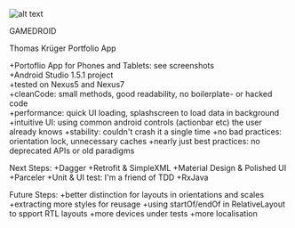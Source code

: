 ![alt text](https://cloud.githubusercontent.com/assets/1702217/12684491/91f43e00-c6bf-11e5-9273-b64cad4c6b9c.png)

GAMEDROID

Thomas Krüger Portfolio App

+Portoflio App for Phones and Tablets: see screenshots<br />
+Android Studio 1.5.1 project<br />
+tested on Nexus5 and Nexus7<br />
+cleanCode: small methods, good readability, no boilerplate- or hacked code<br />
+performance: quick UI loading, splashscreen to load data in background
+intuitive UI: using common android controls (actionbar etc) the user already knows
+stability: couldn't crash it a single time
+no bad practices: orientation lock, unnecessary caches
+nearly just best practices: no deprecated APIs or old paradigms

Next Steps:
+Dagger
+Retrofit & SimpleXML
+Material Design & Polished UI
+Parceler
+Unit & UI test: I'm a friend of TDD
+RxJava


Future Steps:
+better distinction for layouts in orientations and scales
+extracting more styles for reusage
+using startOf/endOf in RelativeLayout to spport RTL layouts
+more devices under tests
+more localisation
